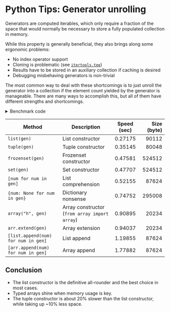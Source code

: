 # Python Tips: Generator unrolling

Generators are computed iterables, which only require a fraction of the space that would normally be necessary to store a fully populated collection in memory. 

While this property is generally beneficial, they also brings along some ergonomic problems:

* No index operator support
* Cloning is problematic (see [`itertools.tee`](https://docs.python.org/3/library/itertools.html#itertools.tee))
* Results have to be stored in an auxiliary collection if caching is desired
* Debugging misbehaving generators is non-trivial

The most common way to deal with these shortcomings is to just unroll the generator into a collection if the element count yielded by the generator is manageable. There are many ways to accomplish this, but all of them have different strengths and shortcomings.

<details><summary>Benchmark code</summary>

```python
from timeit import timeit
from functools import partial
from array import array
from sys import getsizeof

RUNS = 1000
RANGE = 10000

for exprs, desc in (
    (lambda gen: list(gen), "List constructor"),
    (
        lambda gen: (lambda gen, list: [list.append(num) for num in gen])(gen, list()),
        "List append",
    ),
    (lambda gen: [num for num in gen], "List comprehension"),
    (lambda gen: tuple(gen), "Tuple constructor"),
    (lambda gen: set(gen), "Set constructor"),
    (lambda gen: frozenset(gen), "Frozenset constructor"),
    (lambda gen: {num: None for num in gen}, "Dictionary nonsense"),
    (lambda gen: array("h", gen), "Array constructor"),
    (
        lambda gen: (lambda gen, arr: arr.extend(gen) or arr)(gen, array("h")),
        "Array extension",
    ),
    (
        lambda gen: (lambda gen, arr: [arr.append(num) for num in gen])(
            gen, array("h")
        ),
        "Array append",
    ),
):
    bound_expr = partial(exprs, (lambda: range(RANGE))())
    print(f"{timeit(bound_expr, number=RUNS):.5f}s: {desc} ({getsizeof(bound_expr())})")
```

</details>

|Method|Description|Speed (sec)|Size (byte)|
|------|-----------|:---------:|----------:|
|`list(gen)`|List constructor|0.27175|90112|
|`tuple(gen)`|Tuple constructor|0.35145|80048|
|`frozenset(gen)`|Frozenset constructor|0.47581|524512|
|`set(gen)`|Set constructor|0.47707|524512|
|`[num for num in gen]`|List comprehension|0.52155|87624|
|`{num: None for num in gen}`|Dictionary nonsense|0.74752|295008|
|`array("h", gen)`|Array constructor (`from array import array`)|0.90895|20234|
|`arr.extend(gen)`|Array extension|0.94037|20234|
|`[list.append(num) for num in gen]`|List append|1.19855|87624|
|`[arr.append(num) for num in gen]`|Array append|1.77882|87624|


## Conclusion
* The list constructor is the definitive all-rounder and the best choice in most cases. 
* Typed arrays shine when memory usage is key.
* The tuple constructor is about 20% slower than the list constructor, while taking up ~10% less space.
